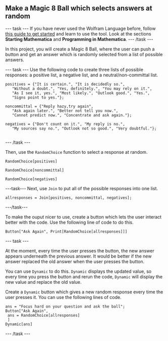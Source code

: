 ## Make a Magic 8 Ball which selects answers at random

--- task ---
If you have never used the Wolfram Language before, follow [this guide to get started](https://projects.raspberrypi.org/en/projects/getting-started-with-mathematica) and learn to use the tool. Look at the sections **Starting Mathematica** and **Programming in Mathematica**.
--- /task ---

In this project, you will create a Magic 8 Ball, where the user can push a button and get an answer which is randomly selected from a list of possible answers.

--- task ---
Use the following code to create three lists of possible responses: a positive list, a negative list, and a neutral/non-committal list.

```
positives = {"It is certain.", "It is decidedly so.", 
   "Without a doubt.", "Yes, definitely.", "You may rely on it.", 
   "As I see it, yes.", "Most likely.", "Outlook good.", "Yes.", 
   "Signs point to yes."};
   
noncommittal = {"Reply hazy,try again",
   "Ask again later.", "Better not tell you now.", 
   "Cannot predict now.", "Concentrate and ask again."};
   
negatives = {"Don't count on it.", "My reply is no.", 
   "My sources say no.", "Outlook not so good.", "Very doubtful."};
   
```
--- /task ---

Then, use the `RandomChoice` function to select a response at random. 

```
RandomChoice[positives]
```
```
RandomChoice[noncommittal]
```
```
RandomChoice[negatives]
```

---task---
Next, use `Join` to put all of the possible responses into one list.

```
allresponses = Join[positives, noncommittal, negatives];
```
---/task---

To make the ouput nicer to use, create a button which lets the user interact better with the code. Use the following line of code to do this.

```
Button["Ask Again", Print[RandomChoice[allresponses]]]
```

--- task ---

At the moment, every time the user presses the button, the new answer appears underneath the previous answer. It would be better if the new answer replaced the old answer when the user presses the button.

You can use `Dynamic` to do this. `Dynamic` displays the updated value, so every time you press the button and rerun the code, `Dynamic` will display the new value and replace the old value.

Create a `Dynamic` button which gives a new random response every time the user presses it. You can use the following lines of code.

```
ans = "Focus hard on your question and ask the ball";
Button["Ask Again",
 ans = RandomChoice[allresponses]
 ]
Dynamic[ans]
```
--- /task ---
